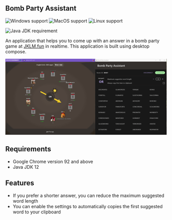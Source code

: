 ## Bomb Party Assistant

![Windows support](https://img.shields.io/badge/Platform-Windows-lightgrey)
![MacOS support](https://img.shields.io/badge/Platform-MacOS-lightgrey)
![Linux support](https://img.shields.io/badge/Platform-Linux-lightgrey)

![Java JDK requirement](https://img.shields.io/badge/JDK-12-orange)

An application that helps you to come up with an answer in a bomb party game at [JKLM.fun](https://JKLM.fun) in
realtime. This application is built using desktop compose.

![Application demo](image/demo.gif)

## Requirements

- Google Chrome version 92 and above
- Java JDK 12

## Features

- If you prefer a shorter answer, you can reduce the maximum suggested word length
- You can enable the settings to automatically copies the first suggested word to your clipboard